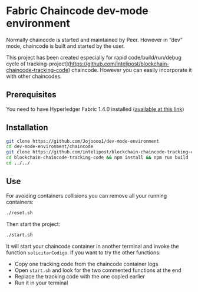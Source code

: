 # Fabric Chaincode dev-mode environment

Normally chaincode is started and maintained by Peer. However in “dev” mode, chaincode is built and started by the user.

This project has been created especially for rapid code/build/run/debug cycle of tracking-project](https://github.com/intelipost/blockchain-chaincode-tracking-code) chaincode. However you can easily incorporate it with other chaincodes.

## Prerequisites
You need to have Hyperledger Fabric 1.4.0 installed ([available at this link](https://hyperledger-fabric.readthedocs.io/en/release-1.4/install.html#install-samples-binaries-and-docker-images))

## Installation
```bash
git clone https://github.com/Jojoooo1/dev-mode-environment
cd dev-mode-environment/chaincode
git clone https://github.com/intelipost/blockchain-chaincode-tracking-code
cd blockchain-chaincode-tracking-code && npm install && npm run build
cd ../../
```

## Use
For avoiding containers collisions you can remove all your running containers:
```bash
./reset.sh
```
Then start the project:

```bash
./start.sh
```

It will start your chaincode container in another terminal and invoke the function `solicitarCodigo`. If you want to try the other functions:

-  Copy one tracking code from the chaincode container logs
-  Open `start.sh` and look for the two commented functions at the end
-  Replace the tracking code with the one copied earlier
-  Run it in your terminal
